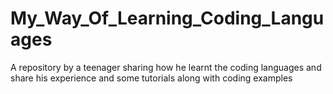 # My_Way_Of_Learning_Coding_Languages
A repository by a teenager sharing how he learnt the coding languages and share his experience and some tutorials along with coding examples
